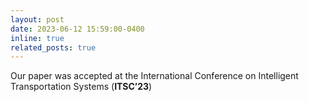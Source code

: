 ```yaml
---
layout: post
date: 2023-06-12 15:59:00-0400
inline: true
related_posts: true
---
```


Our paper was accepted at the International Conference on Intelligent Transportation Systems (**ITSC’23**)
